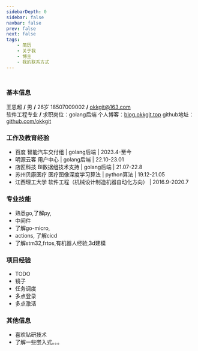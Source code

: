 ```yaml
---
sidebarDepth: 0
sidebar: false
navbar: false
prev: false
next: false
tags:
    - 简历
    - 关于我
    - 博主
    - 我的联系方式
---
```

###
<div style="width: 100%; height:0">
<img src="https://sprintln-1256351233.cos.ap-shanghai.myqcloud.com/img/enchao_wang.png" style="width: 17%;position:relative;left: 80%; top:10px"/>
</div>

### 基本信息

王恩超 **/** 男 **/** 26岁
18507009002 **/** okkgit@163.com   
软件工程专业 **/** 求职岗位：golang后端
个人博客：[blog.okkgit.top](https://blog.okkgit.top)
github地址：[github.com/okkgit](https://github.com/okkgit)

### 工作及教育经验
- 百度         智能汽车交付组      | golang后端    | 2023.4-至今
- 明源云客      用户中心           | golang后端    | 22.10-23.01
- 店匠科技      BI数据组技术支持    | golang后端    | 21.07-22.8
- 苏州贝康医疗   医疗图像深度学习算法 | python算法    | 19.12-21.05
- 江西理工大学   软件工程（机械设计制造机器自动化方向） | 2016.9-2020.7

### 专业技能
- 熟悉go,了解py,
- 中间件
- 了解go-micro,
- actions, 了解cicd
- 了解stm32,frtos,有机器人经验,3d建模

### 项目经验
- TODO
- 镜子
- 任务调度
- 多点登录
- 多点激活
### 其他信息
- 喜欢钻研技术
- 了解一些嵌入式。。。